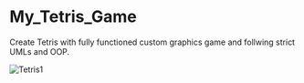 # My_Tetris_Game
Create Tetris with fully functioned custom graphics game and follwing strict UMLs and OOP. 

![Tetris1](https://github.com/Norabui01/My_Tetris_Game/assets/101363199/6ebec28d-7ab0-4af7-a4ab-33d27a9e4ea3)

